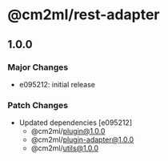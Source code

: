 # @cm2ml/rest-adapter

## 1.0.0

### Major Changes

- e095212: initial release

### Patch Changes

- Updated dependencies [e095212]
  - @cm2ml/plugin@1.0.0
  - @cm2ml/plugin-adapter@1.0.0
  - @cm2ml/utils@1.0.0
